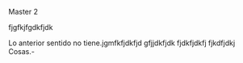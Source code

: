 Master 2

fjgfkjfgdkfjdk

Lo anterior sentido no tiene.jgmfkfjdkfjd
gfjjdkfjdk
fjdkfjdkfj
fjkdfjdkj 
Cosas.-
